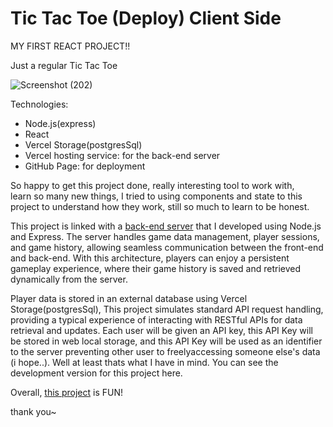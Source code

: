 # Tic Tac Toe (Deploy) Client Side

MY FIRST REACT PROJECT!!

Just a regular Tic Tac Toe  

![Screenshot (202)](https://github.com/user-attachments/assets/95394097-0728-4ace-b691-e1712680d41a)


Technologies: 

  - Node.js(express)
  - React
  - Vercel Storage(postgresSql)
  - Vercel hosting service: for the back-end server
  - GitHub Page: for deployment

So happy to get this project done, really interesting tool to work with,                                                                                                                                                                                                    
learn so many new things, I tried to using components and state to this project to understand how they work, still so much to learn to be honest. 

This project is linked with a [back-end server](https://github.com/hendratanjaya/tic-tac-toe-server) that I developed using Node.js and Express. The server handles game data management, player sessions, and game history, allowing seamless communication between the front-end and back-end. With this architecture, players can enjoy a persistent gameplay experience, where their game history is saved and retrieved dynamically from the server.

Player data is stored in an external database using Vercel Storage(postgresSql), This project simulates standard API request handling, providing a typical experience of interacting with RESTful APIs for data retrieval and updates. Each user will be given an API key, this API Key will be stored in web local storage, and this API Key will be used as an identifier to the server preventing other user to freelyaccessing someone else's data                                                                     
(i hope..). Well at least thats what I have in mind. You can see the development version for this project here.

Overall, [this project](https://hendratanjaya.github.io/tic-tac-toe-client/) is FUN!

thank you~
